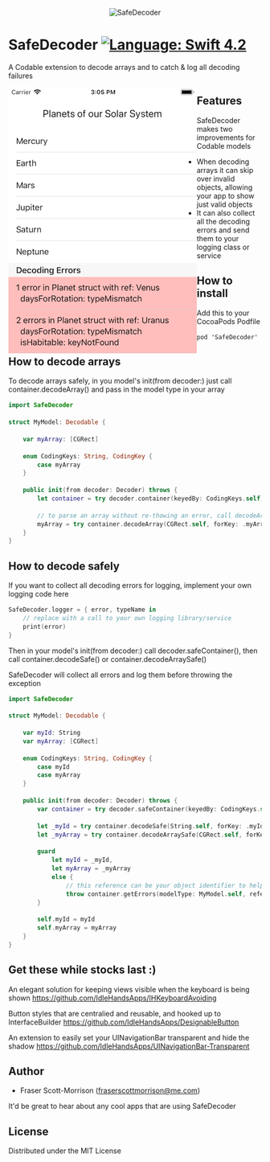 <p align="center">
<img alt="SafeDecoder" src="https://github.com/IdleHandsApps/StatusBarOverlay/blob/master/StatusBarOverlay/StatusBarOverlay/StatusBarOverlay/Assets.xcassets/AppIcon.appiconset/Logo-76.png" />
</p>

# SafeDecoder [![Language: Swift 4.2](https://img.shields.io/badge/Swift-4.2-orange.svg)](https://swift.org)

A Codable extension to decode arrays and to catch & log all decoding failures  

<img src="https://github.com/IdleHandsApps/SafeDecoder/blob/files/Screenshot.png" align="left" width="375">



## Features

SafeDecoder makes two improvements for Codable models
* When decoding arrays it can skip over invalid objects, allowing your app to show just valid objects
* It can also collect all the decoding errors and send them to your logging class or service

## How to install

Add this to your CocoaPods Podfile
```
pod 'SafeDecoder'
```

## How to decode arrays

To decode arrays safely, in you model's init(from decoder:) just call container.decodeArray() and pass in the model type in your array
```swift
import SafeDecoder

struct MyModel: Decodable {

    var myArray: [CGRect]

    enum CodingKeys: String, CodingKey {
        case myArray
    }

    public init(from decoder: Decoder) throws {
        let container = try decoder.container(keyedBy: CodingKeys.self)

        // to parse an array without re-thowing an error, call decodeArray()
        myArray = try container.decodeArray(CGRect.self, forKey: .myArray)
    }
}
```

## How to decode safely

If you want to collect all decoding errors for logging, implement your own logging code here
```swift
SafeDecoder.logger = { error, typeName in
    // replace with a call to your own logging library/service
    print(error)
}
```
Then in your model's init(from decoder:) call decoder.safeContainer(), then call container.decodeSafe() or container.decodeArraySafe()

SafeDecoder will collect all errors and log them before throwing the exception
```swift
import SafeDecoder

struct MyModel: Decodable {

    var myId: String
    var myArray: [CGRect]

    enum CodingKeys: String, CodingKey {
        case myId
        case myArray
    }

    public init(from decoder: Decoder) throws {
        var container = try decoder.safeContainer(keyedBy: CodingKeys.self)

        let _myId = try container.decodeSafe(String.self, forKey: .myId)
        let _myArray = try container.decodeArraySafe(CGRect.self, forKey: .myArray)

        guard
            let myId = _myId,
            let myArray = _myArray
            else {
                // this reference can be your object identifier to help find the issue with your data
                throw container.getErrors(modelType: MyModel.self, reference: _myId)
        }

        self.myId = myId
        self.myArray = myArray
    }
}
```

## Get these while stocks last :)

An elegant solution for keeping views visible when the keyboard is being shown
https://github.com/IdleHandsApps/IHKeyboardAvoiding

Button styles that are centralied and reusable, and hooked up to InterfaceBuilder
https://github.com/IdleHandsApps/DesignableButton

An extension to easily set your UINavigationBar transparent and hide the shadow
https://github.com/IdleHandsApps/UINavigationBar-Transparent

## Author

* Fraser Scott-Morrison (fraserscottmorrison@me.com)

It'd be great to hear about any cool apps that are using SafeDecoder

## License

Distributed under the MIT License
